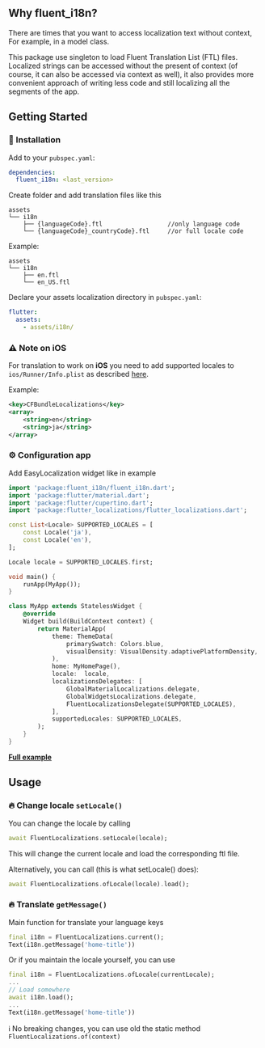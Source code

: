 ## Why fluent_i18n?

There are times that you want to access localization text without context,
For example, in a model class. 

This package use singleton to load Fluent Translation List (FTL) files. Localized strings can be accessed without the present of context (of course, it can also be accessed via context as well),  it also provides more convenient approach of writing less code and still localizing all the segments of the app.

## Getting Started

### 🔩 Installation

Add to your `pubspec.yaml`:

```yaml
dependencies:
  fluent_i18n: <last_version>
```

Create folder and add translation files like this

```
assets
└── i18n
    ├── {languageCode}.ftl                  //only language code
    └── {languageCode}_countryCode}.ftl     //or full locale code
```

Example:

```
assets
└── i18n
    ├── en.ftl
    └── en_US.ftl
```

Declare your assets localization directory in `pubspec.yaml`:

```yaml
flutter:
  assets:
    - assets/i18n/
```

### ⚠️ Note on **iOS**

For translation to work on **iOS** you need to add supported locales to 
`ios/Runner/Info.plist` as described [here](https://flutter.dev/docs/development/accessibility-and-localization/internationalization#specifying-supportedlocales).

Example:

```xml
<key>CFBundleLocalizations</key>
<array>
	<string>en</string>
	<string>ja</string>
</array>
```

### ⚙️ Configuration app

Add EasyLocalization widget like in example

```dart
import 'package:fluent_i18n/fluent_i18n.dart';
import 'package:flutter/material.dart';
import 'package:flutter/cupertino.dart';
import 'package:flutter_localizations/flutter_localizations.dart';

const List<Locale> SUPPORTED_LOCALES = [
	const Locale('ja'),
	const Locale('en'),	
];

Locale locale = SUPPORTED_LOCALES.first;

void main() {
	runApp(MyApp());
}

class MyApp extends StatelessWidget {
	@override
	Widget build(BuildContext context) {
		return MaterialApp(
			theme: ThemeData(
				primarySwatch: Colors.blue,
				visualDensity: VisualDensity.adaptivePlatformDensity,
			),
			home: MyHomePage(),
			locale:  locale,
			localizationsDelegates: [
				GlobalMaterialLocalizations.delegate,
				GlobalWidgetsLocalizations.delegate,
				FluentLocalizationsDelegate(SUPPORTED_LOCALES),
			],
			supportedLocales: SUPPORTED_LOCALES,
		);
	}
}
```

[**Full example**](https://github.com/ryanhz/fluent_i18n/blob/master/example/lib/main.dart)

## Usage

### 🔥 Change locale `setLocale()`

You can change the locale by calling
```dart
await FluentLocalizations.setLocale(locale);
```
This will change the current locale and load the corresponding ftl file.

Alternatively, you can call (this is what setLocale() does):
```dart
await FluentLocalizations.ofLocale(locale).load();
```

### 🔥 Translate `getMessage()`

Main function for translate your language keys

```dart
final i18n = FluentLocalizations.current();
Text(i18n.getMessage('home-title')) 
```

Or if you maintain the locale yourself, you can use
```dart
final i18n = FluentLocalizations.ofLocale(currentLocale);
...
// Load somewhere
await i18n.load();
...
Text(i18n.getMessage('home-title')) 
```
ℹ️ No breaking changes, you can use old the static method `FluentLocalizations.of(context)`
